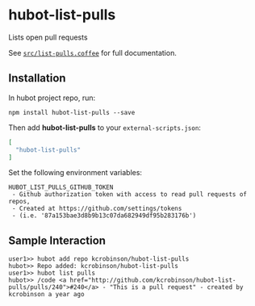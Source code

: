 # hubot-list-pulls

Lists open pull requests

See [`src/list-pulls.coffee`](src/list-pulls.coffee) for full documentation.

## Installation

In hubot project repo, run:

`npm install hubot-list-pulls --save`

Then add **hubot-list-pulls** to your `external-scripts.json`:

```json
[
  "hubot-list-pulls"
]
```

Set the following environment variables:

```
HUBOT_LIST_PULLS_GITHUB_TOKEN
 - Github authorization token with access to read pull requests of repos,
 - Created at https://github.com/settings/tokens
 - (i.e. '87a153bae3d8b9b13c07da682949df95b283176b')
```

## Sample Interaction

```
user1>> hubot add repo kcrobinson/hubot-list-pulls
hubot>> Repo added: kcrobinson/hubot-list-pulls
user1>> hubot list pulls
hubot>> /code <a href="http://github.com/kcrobinson/hubot-list-pulls/pulls/240">#240</a> - "This is a pull request" - created by kcrobinson a year ago
```
